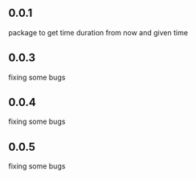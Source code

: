 ## 0.0.1

package to get time duration from now and given time

## 0.0.3

fixing some bugs

## 0.0.4

fixing some bugs

## 0.0.5

fixing some bugs
